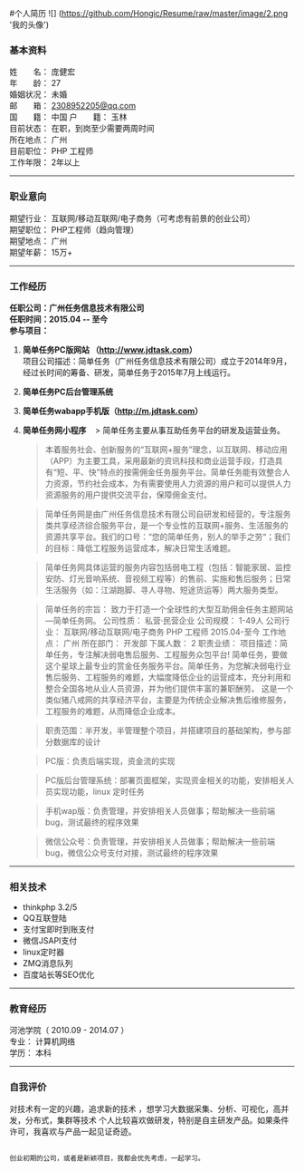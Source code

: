 
#个人简历
![] (https://github.com/Hongic/Resume/raw/master/image/2.png '我的头像')	
### 基本资料 
姓　　名： 	庞健宏  
年　　龄： 	27 	  
婚姻状况： 	未婚   	
邮　　箱：   2308952205@qq.com	 
国　　籍： 	中国 	户　　籍： 	玉林    
目前状态： 	在职，到岗至少需要两周时间  
所在地点： 	广州     
目前职位： 	PHP 工程师 	    
工作年限：  2年以上

----------

### 职业意向 
期望行业： 	互联网/移动互联网/电子商务（可考虑有前景的创业公司）    
期望职位： 	PHP工程师（趋向管理）   
期望地点： 	广州    
期望年薪： 	15万+   

----------

### 工作经历 
**任职公司：广州任务信息技术有限公司**	   
**任职时间：2015.04 -- 至今**	    
**参与项目：**	

1. **简单任务PC版网站  （<http://www.jdtask.com>）**   
	项目公司描述：简单任务（广州任务信息技术有限公司）成立于2014年9月，经过长时间的筹备、研发，简单任务于2015年7月上线运行。 
	
2. **简单任务PC后台管理系统**   	

3. **简单任务wabapp手机版（<http://m.jdtask.com>）**   

4. **简单任务网小程序**	
    > 简单任务主要从事互助任务平台的研发及运营业务。

    > 本着服务社会、创新服务的“互联网+服务”理念，以互联网、移动应用（APP）为主要工具，采用最新的资讯科技和商业运营手段，打造具有“短、平、快”特点的按需佣金任务服务平台。简单任务能有效整合人力资源，节约社会成本，为有需要使用人力资源的用户和可以提供人力资源服务的用户提供交流平台，保障佣金支付。
    
    > 简单任务网是由广州任务信息技术有限公司自研发和经营的，专注服务类共享经济综合服务平台，是一个专业性的互联网+服务、生活服务的资源共享平台。我们的口号：“您的简单任务，别人的举手之劳“；我们的目标：降低工程服务运营成本，解决日常生活难题。

    > 简单任务网具体运营的服务内容包括弱电工程（包括：智能家居、监控安防、灯光音响系统、音视频工程等）的售前、实施和售后服务；日常生活服务（如：江湖跑脚、寻人寻物、短途货运等）两大服务类型。

    > 简单任务的宗旨： 致力于打造一个全球性的大型互助佣金任务主题网站—简单任务网。 
	公司性质： 	私营·民营企业 
	公司规模： 	1-49人 
	公司行业： 	互联网/移动互联网/电子商务 
	PHP 工程师 	2015.04-至今 
	工作地点： 	广州 
	所在部门： 	开发部 
	下属人数： 	2 
	职责业绩： 	项目描述：简单任务，专注解决弱电售后服务、工程服务众包平台! 简单任务，要做这个星球上最专业的赏金任务服务平台。简单任务，为您解决弱电行业售后服务、工程服务的难题，大幅度降低企业的运营成本，充分利用和整合全国各地从业人员资源，并为他们提供丰富的兼职酬劳。 
这是一个类似猪八戒网的共享经济平台，主要是为传统企业解决售后维修服务，工程服务的难题，从而降低企业成本。

    > 职责范围：半开发，半管理整个项目，并搭建项目的基础架构，参与部分数据库的设计    
    
    > PC版：负责后端实现，资金流的实现  
    
    > PC版后台管理系统：部署页面框架，实现资金相关的功能，安排相关人员实现功能，linux 定时任务    
    
    > 手机wap版：负责管理，并安排相关人员做事；帮助解决一些前端bug，测试最终的程序效果    
    
    > 微信公众号：负责管理，并安排相关人员做事；帮助解决一些前端bug，微信公众号支付对接，测试最终的程序效果  

----------

### 相关技术
* thinkphp 3.2/5
* QQ互联登陆
* 支付宝即时到账支付
* 微信JSAPI支付
* linux定时器
* ZMQ消息队列
* 百度站长等SEO优化 

----------

### 教育经历 
河池学院（ 2010.09 - 2014.07 ）     
专业： 	计算机网络 	    
学历： 	本科 	    

----------

### 自我评价 
对技术有一定的兴趣，追求新的技术 ，想学习大数据采集、分析、可视化，高并发，分布式，集群等技术 
个人比较喜欢做研发，特别是自主研发产品。如果条件许可，我喜欢与产品一起见证奇迹。 

```

创业初期的公司，或者是新颖项目，我都会优先考虑，一起学习。

```

